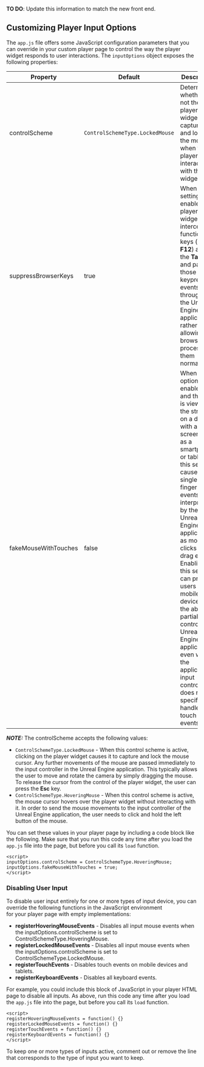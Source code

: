 **TO DO**: Update this information to match the new front end.

## Customizing Player Input Options

The `app.js` file offers some JavaScript configuration parameters that you can override in your custom player page to control the way the player widget responds to user interactions. The `inputOptions` object exposes the following properties:

| Property | Default | Description |
| --- | --- | --- |
| controlScheme | `ControlSchemeType.LockedMouse` | Determines whether or not the player widget captures and locks the mouse when the player interacts with the widget.|
| suppressBrowserKeys | true |When this setting is enabled, the player widget will intercept function keys (**F1** to **F12**) and the **Tab** key, and pass those keypress events through to the Unreal Engine application rather than allowing the browser to process them normally.| This means, for example, that while this setting is active, pressing **F5** will not refresh the player page in the browser. Instead, that event is passed through to the Unreal Engine application, and has its usual function of switching the view to visualize shader complexity.
| fakeMouseWithTouches | false | When this option is enabled, and the user is viewing the stream on a device with a touch screen such as a smartphone or tablet, this setting causes single-finger touch events to be interpreted by the Unreal Engine application as mouse clicks and drag events. Enabling this setting can provide users on mobile devices with the ability to partially control your Unreal Engine application, even when the application's input controller does not specifically handle touch input events. |


**_NOTE:_**  The controlScheme accepts the following values:
* `ControlSchemeType.LockedMouse` - When this control scheme is active, clicking on the player widget causes it to capture and lock the mouse cursor. Any further movements of the mouse are passed immediately to the input controller in the Unreal Engine application. This typically allows the user to move and rotate the camera by simply dragging the mouse. To release the cursor from the control of the player widget, the user can press the **Esc** key.
* `ControlSchemeType.HoveringMouse` - When this control scheme is active, the mouse cursor hovers over the player widget without interacting with it. In order to send the mouse movements to the input controller of the Unreal Engine application, the user needs to click and hold the left button of the mouse.


You can set these values in your player page by including a code block like the following. Make sure that you run this code any time after you load the `app.js` file into the page, but before you call its `load` function.

    <script>
    inputOptions.controlScheme = ControlSchemeType.HoveringMouse;
    inputOptions.fakeMouseWithTouches = true; 
    </script>

### Disabling User Input

To disable user input entirely for one or more types of input device, you can override the following functions in the JavaScript environment for your player page with empty implementations:

*   **registerHoveringMouseEvents** - Disables all input mouse events when the inputOptions.controlScheme is set to ControlSchemeType.HoveringMouse.
*   **registerLockedMouseEvents** - Disables all input mouse events when the inputOptions.controlScheme is set to ControlSchemeType.LockedMouse.
*   **registerTouchEvents** - Disables touch events on mobile devices and tablets.
*   **registerKeyboardEvents** - Disables all keyboard events.

For example, you could include this block of JavaScript in your player HTML page to disable all inputs. As above, run this code any time after you load the `app.js` file into the page, but before you call its `load` function.

    <script>
    registerHoveringMouseEvents = function() {}
    registerLockedMouseEvents = function() {}
    registerTouchEvents = function() {}
    registerKeyboardEvents = function() {} 
    </script>

To keep one or more types of inputs active, comment out or remove the line that corresponds to the type of input you want to keep.

